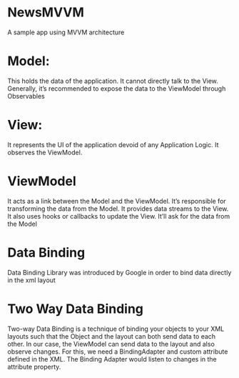 # NewsMVVM
A sample app using MVVM architecture

# Model: 
This holds the data of the application. It cannot directly talk to the View. Generally, it’s recommended to expose the data to the ViewModel through Observables

# View: 
It represents the UI of the application devoid of any Application Logic. It observes the ViewModel.

# ViewModel
It acts as a link between the Model and the ViewModel. It’s responsible for transforming the data from the Model. It provides data streams to the View. It also uses hooks or callbacks to update the View. It’ll ask for the data from the Model

# Data Binding
Data Binding Library was introduced by Google in order to bind data directly in the xml layout

# Two Way Data Binding
Two-way Data Binding is a technique of binding your objects to your XML layouts such that the Object and the layout can both send data to each other.
In our case, the ViewModel can send data to the layout and also observe changes.
For this, we need a BindingAdapter and custom attribute defined in the XML.
The Binding Adapter would listen to changes in the attribute property.
